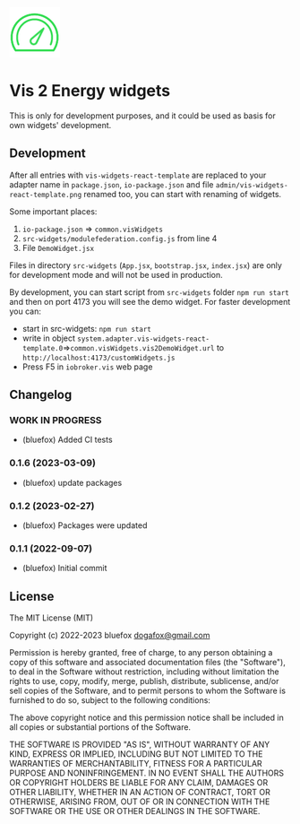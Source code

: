 ![Logo](admin/vis-2-widgets-react-template.png)
# Vis 2 Energy widgets

This is only for development purposes, and it could be used as basis for own widgets' development.

## Development
After all entries with `vis-widgets-react-template` are replaced to your adapter name in `package.json`, `io-package.json` 
and file `admin/vis-widgets-react-template.png` renamed too, you can start with renaming of widgets.

Some important places:
1. `io-package.json` => `common.visWidgets`
2. `src-widgets/modulefederation.config.js` from line 4
3. File `DemoWidget.jsx`

Files in directory `src-widgets` (`App.jsx`, `bootstrap.jsx`, `index.jsx`) are only for development mode and will not be used in production. 

By development, you can start script from `src-widgets` folder `npm run start` and then on port 4173 you will see the demo widget.
For faster development you can:
- start in src-widgets: `npm run start`
- write in object `system.adapter.vis-widgets-react-template.0`=>`common.visWidgets.vis2DemoWidget.url` to `http://localhost:4173/customWidgets.js`
- Press F5 in `iobroker.vis` web page

<!--
    ### **WORK IN PROGRESS**
-->
## Changelog
### **WORK IN PROGRESS**
* (bluefox) Added CI tests

### 0.1.6 (2023-03-09)
* (bluefox) update packages

### 0.1.2 (2023-02-27)
* (bluefox) Packages were updated

### 0.1.1 (2022-09-07)
* (bluefox) Initial commit

## License
The MIT License (MIT)

Copyright (c) 2022-2023 bluefox <dogafox@gmail.com>

Permission is hereby granted, free of charge, to any person obtaining a copy
of this software and associated documentation files (the "Software"), to deal
in the Software without restriction, including without limitation the rights
to use, copy, modify, merge, publish, distribute, sublicense, and/or sell
copies of the Software, and to permit persons to whom the Software is
furnished to do so, subject to the following conditions:

The above copyright notice and this permission notice shall be included in
all copies or substantial portions of the Software.

THE SOFTWARE IS PROVIDED "AS IS", WITHOUT WARRANTY OF ANY KIND, EXPRESS OR
IMPLIED, INCLUDING BUT NOT LIMITED TO THE WARRANTIES OF MERCHANTABILITY,
FITNESS FOR A PARTICULAR PURPOSE AND NONINFRINGEMENT. IN NO EVENT SHALL THE
AUTHORS OR COPYRIGHT HOLDERS BE LIABLE FOR ANY CLAIM, DAMAGES OR OTHER
LIABILITY, WHETHER IN AN ACTION OF CONTRACT, TORT OR OTHERWISE, ARISING FROM,
OUT OF OR IN CONNECTION WITH THE SOFTWARE OR THE USE OR OTHER DEALINGS IN
THE SOFTWARE.